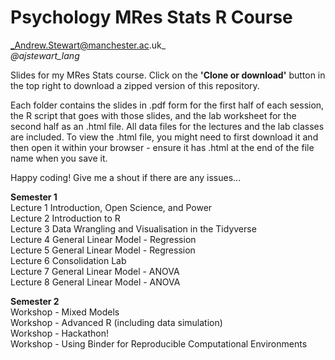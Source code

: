 # Psychology MRes Stats R Course
_Andrew.Stewart@manchester.ac.uk_ <br>
_@ajstewart_lang_

Slides for my MRes Stats course.  Click on the __'Clone or download'__ button in the top right to download a zipped version of this repository.

Each folder contains the slides in .pdf form for the first half of each session, the R script that goes with those slides, and the lab worksheet for the second half as an .html file.  All data files for the lectures and the lab classes are included.  To view the .html file, you might need to first download it and then open it within your browser - ensure it has .html at the end of the file name when you save it. 

Happy coding!  Give me a shout if there are any issues...

__Semester 1__<br>
Lecture 1	Introduction, Open Science, and Power<br>
Lecture 2	Introduction to R<br>
Lecture 3	Data Wrangling and Visualisation in the Tidyverse<br>
Lecture 4	General Linear Model - Regression<br>
Lecture 5	General Linear Model - Regression<br>
Lecture 6	Consolidation Lab<br>
Lecture 7	General Linear Model - ANOVA<br>
Lecture 8	General Linear Model - ANOVA<br>

__Semester 2__<br>
Workshop - Mixed Models<br>
Workshop - Advanced R (including data simulation)<br>
Workshop - Hackathon!<br> 
Workshop - Using Binder for Reproducible Computational Environments<br>
